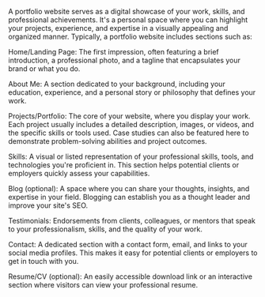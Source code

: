 A portfolio website serves as a digital showcase of your work, skills, and professional achievements. It's a personal space where you can highlight your projects, experience, and expertise in a visually appealing and organized manner. Typically, a portfolio website includes sections such as:

Home/Landing Page: The first impression, often featuring a brief introduction, a professional photo, and a tagline that encapsulates your brand or what you do.

About Me: A section dedicated to your background, including your education, experience, and a personal story or philosophy that defines your work.

Projects/Portfolio: The core of your website, where you display your work. Each project usually includes a detailed description, images, or videos, and the specific skills or tools used. Case studies can also be featured here to demonstrate problem-solving abilities and project outcomes.

Skills: A visual or listed representation of your professional skills, tools, and technologies you're proficient in. This section helps potential clients or employers quickly assess your capabilities.

Blog (optional): A space where you can share your thoughts, insights, and expertise in your field. Blogging can establish you as a thought leader and improve your site's SEO.

Testimonials: Endorsements from clients, colleagues, or mentors that speak to your professionalism, skills, and the quality of your work.

Contact: A dedicated section with a contact form, email, and links to your social media profiles. This makes it easy for potential clients or employers to get in touch with you.

Resume/CV (optional): An easily accessible download link or an interactive section where visitors can view your professional resume.
